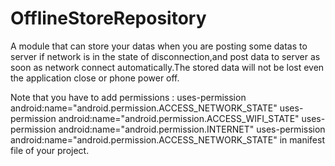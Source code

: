 # OfflineStoreRepository
A module that can store your datas when you are posting some datas to server if network is in the state of disconnection,and post data to server as soon as network connect automatically.The stored data will not be lost even the application close or phone power off.


Note that you have to add permissions :
          uses-permission android:name="android.permission.ACCESS_NETWORK_STATE"
	  uses-permission android:name="android.permission.ACCESS_WIFI_STATE"
	  uses-permission android:name="android.permission.INTERNET"
	  uses-permission android:name="android.permission.ACCESS_NETWORK_STATE"
in manifest file of your project.
